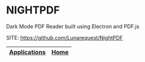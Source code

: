# NIGHTPDF
 
 Dark Mode PDF Reader built using Electron and PDF.js
 
 SITE: https://github.com/Lunarequest/NightPDF

 | [Applications](https://portable-linux-apps.github.io/apps.html) | [Home](https://portable-linux-apps.github.io)
 | --- | --- |
